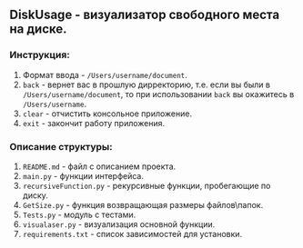 ## DiskUsage - визуализатор свободного места на диске.

### Инструкция:

1. Формат ввода - `/Users/username/document`.
2. `back` - вернет вас в прошлую дирректорию, т.е. если вы были в `/Users/username/document`, то при использовании `back` вы окажитесь в `/Users/username`.
3. `clear` - отчистить консольное приложение.
4. `exit` - закончит работу приложения.

### Описание структуры:

1. `README.md` - файл с описанием проекта.
2. `main.py` - функции интерфейса.
3. `recursiveFunction.py` - рекурсивные функции, пробегающие по диску.
4. `GetSize.py` - функция возвращающая размеры файлов\папок.
5. `Tests.py` - модуль с тестами.
6. `visualaser.py` - визуализация основной функции.
7. `requirements.txt` - список зависимостей для установки.